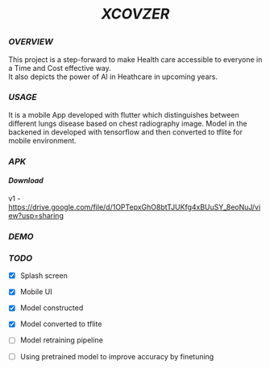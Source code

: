 # <p align= "center"> *XCOVZER*</p>
### *OVERVIEW*
This project is a step-forward to make Health care accessible to everyone in a Time and Cost effective way. <br>
It also depicts the power of AI in Heathcare in upcoming years.<br>

### *USAGE*
It is a mobile App developed with flutter which distinguishes between different lungs disease based on chest radiography image. Model in the backened in developed with tensorflow and then converted to tflite for mobile environment.

### *APK*
#### *Download*
v1 - https://drive.google.com/file/d/1OPTepxGhO8btTJUKfg4xBUuSY_8eoNuJ/view?usp=sharing

### *DEMO*




### *TODO*
* [x] Splash screen 
* [x] Mobile UI
* [x] Model constructed
* [x] Model converted to tflite
* [ ] Model retraining pipeline
* [ ] Using pretrained model to improve accuracy by finetuning

